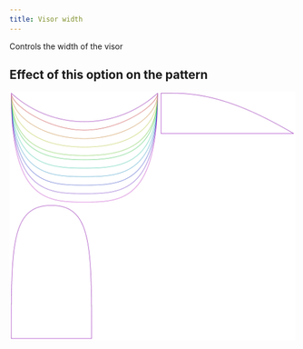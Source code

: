 ```yaml
---
title: Visor width
---
```


Controls the width of the visor

## Effect of this option on the pattern
![This image shows the effect of this option by superimposing several variants that have a different value for this option](holmes_visorwidth_sample.svg "Effect of this option on the pattern")
